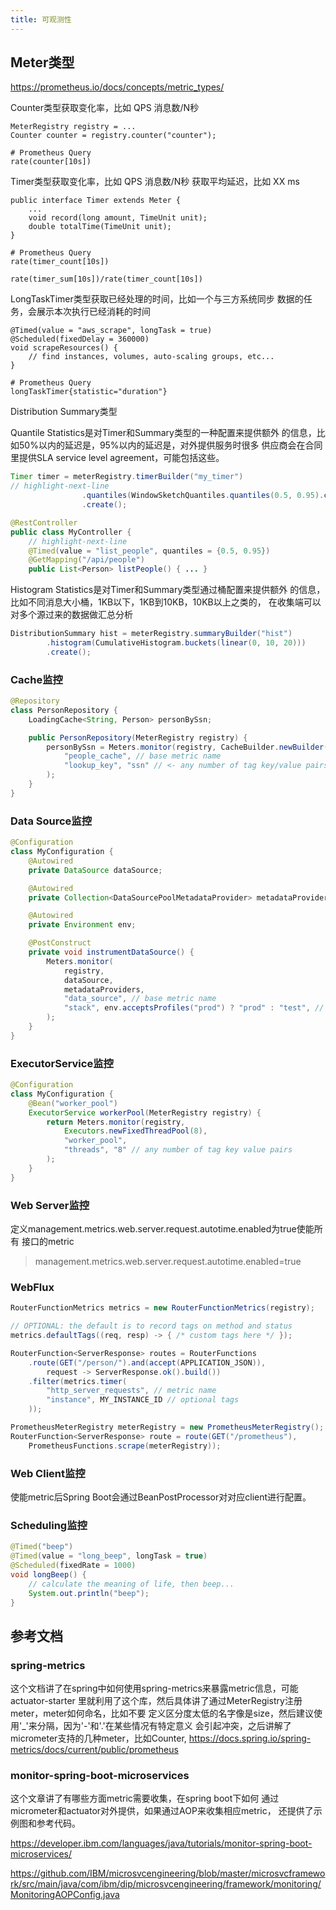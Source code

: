 ```yaml
---
title: 可观测性
---
```


## Meter类型

<https://prometheus.io/docs/concepts/metric_types/>

Counter类型获取变化率，比如 QPS 消息数/N秒
```
MeterRegistry registry = ...
Counter counter = registry.counter("counter");

# Prometheus Query
rate(counter[10s])
```

Timer类型获取变化率，比如 QPS 消息数/N秒
获取平均延迟，比如 XX ms
```
public interface Timer extends Meter {
    ...
    void record(long amount, TimeUnit unit);
    double totalTime(TimeUnit unit);
}

# Prometheus Query
rate(timer_count[10s])

rate(timer_sum[10s])/rate(timer_count[10s])
```

LongTaskTimer类型获取已经处理的时间，比如一个与三方系统同步
数据的任务，会展示本次执行已经消耗的时间
```
@Timed(value = "aws_scrape", longTask = true)
@Scheduled(fixedDelay = 360000)
void scrapeResources() {
    // find instances, volumes, auto-scaling groups, etc...
}

# Prometheus Query
longTaskTimer{statistic="duration"}
```

Distribution Summary类型

Quantile Statistics是对Timer和Summary类型的一种配置来提供额外
的信息，比如50%以内的延迟是，95%以内的延迟是，对外提供服务时很多
供应商会在合同里提供SLA service level agreement，可能包括这些。

```java
Timer timer = meterRegistry.timerBuilder("my_timer")
// highlight-next-line
                .quantiles(WindowSketchQuantiles.quantiles(0.5, 0.95).create())
                .create();

@RestController
public class MyController {
    // highlight-next-line
    @Timed(value = "list_people", quantiles = {0.5, 0.95})
    @GetMapping("/api/people")
    public List<Person> listPeople() { ... }                
```

Histogram Statistics是对Timer和Summary类型通过桶配置来提供额外
的信息，比如不同消息大小桶，1KB以下，1KB到10KB，10KB以上之类的，
在收集端可以对多个源过来的数据做汇总分析

```java
DistributionSummary hist = meterRegistry.summaryBuilder("hist")
        .histogram(CumulativeHistogram.buckets(linear(0, 10, 20)))
        .create();
```

### Cache监控

```java
@Repository
class PersonRepository {
    LoadingCache<String, Person> personBySsn;

    public PersonRepository(MeterRegistry registry) {
        personBySsn = Meters.monitor(registry, CacheBuilder.newBuilder().recordStats().build(),
            "people_cache", // base metric name
            "lookup_key", "ssn" // <- any number of tag key/value pairs
        );
    }
}
```

### Data Source监控

```java
@Configuration
class MyConfiguration {
    @Autowired
    private DataSource dataSource;

    @Autowired
    private Collection<DataSourcePoolMetadataProvider> metadataProviders;

    @Autowired
    private Environment env;

    @PostConstruct
    private void instrumentDataSource() {
        Meters.monitor(
            registry,
            dataSource,
            metadataProviders,
            "data_source", // base metric name
            "stack", env.acceptsProfiles("prod") ? "prod" : "test", // <- any number of tags
        );
    }
}
```

### ExecutorService监控

```java
@Configuration
class MyConfiguration {
    @Bean("worker_pool")
    ExecutorService workerPool(MeterRegistry registry) {
        return Meters.monitor(registry,
            Executors.newFixedThreadPool(8),
            "worker_pool",
            "threads", "8" // any number of tag key value pairs
        );
    }
}
```

### Web Server监控

定义management.metrics.web.server.request.autotime.enabled为true使能所有
接口的metric
> management.metrics.web.server.request.autotime.enabled=true

### WebFlux

```java
RouterFunctionMetrics metrics = new RouterFunctionMetrics(registry);

// OPTIONAL: the default is to record tags on method and status
metrics.defaultTags((req, resp) -> { /* custom tags here */ });

RouterFunction<ServerResponse> routes = RouterFunctions
    .route(GET("/person/").and(accept(APPLICATION_JSON)),
        request -> ServerResponse.ok().build())
    .filter(metrics.timer(
        "http_server_requests", // metric name
        "instance", MY_INSTANCE_ID // optional tags
    ));

PrometheusMeterRegistry meterRegistry = new PrometheusMeterRegistry();
RouterFunction<ServerResponse> route = route(GET("/prometheus"),
    PrometheusFunctions.scrape(meterRegistry));    
```

### Web Client监控

使能metric后Spring Boot会通过BeanPostProcessor对对应client进行配置。

### Scheduling监控

```java
@Timed("beep")
@Timed(value = "long_beep", longTask = true)
@Scheduled(fixedRate = 1000)
void longBeep() {
    // calculate the meaning of life, then beep...
    System.out.println("beep");
}
```

## 参考文档

### spring-metrics
这个文档讲了在spring中如何使用spring-metrics来暴露metric信息，可能actuator-starter
里就利用了这个库，然后具体讲了通过MeterRegistry注册meter，meter如何命名，比如不要
定义区分度太低的名字像是size，然后建议使用'_'来分隔，因为'-'和'.'在某些情况有特定意义
会引起冲突，之后讲解了micrometer支持的几种meter，比如Counter, 
<https://docs.spring.io/spring-metrics/docs/current/public/prometheus>

### monitor-spring-boot-microservices
这个文章讲了有哪些方面metric需要收集，在spring boot下如何
通过micrometer和actuator对外提供，如果通过AOP来收集相应metric，
还提供了示例图和参考代码。

<https://developer.ibm.com/languages/java/tutorials/monitor-spring-boot-microservices/>

<https://github.com/IBM/microsvcengineering/blob/master/microsvcframework/src/main/java/com/ibm/dip/microsvcengineering/framework/monitoring/MonitoringAOPConfig.java>



